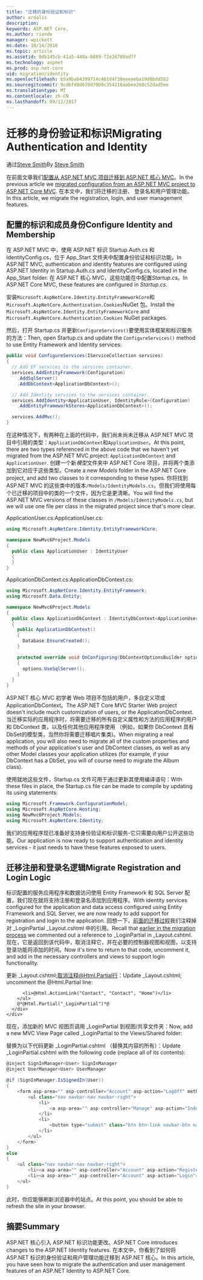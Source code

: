```yaml
---
title: "迁移的身份验证和标识"
author: ardalis
description: 
keywords: ASP.NET Core,
ms.author: riande
manager: wpickett
ms.date: 10/14/2016
ms.topic: article
ms.assetid: 0db145cb-41a5-448a-b889-72e2d789ad7f
ms.technology: aspnet
ms.prod: asp.net-core
uid: migration/identity
ms.openlocfilehash: b5a9bab4399714c481d4f38eeeaeba19d8bdd5b2
ms.sourcegitcommit: 9cdbfd0d670d70b9c354216aabee260c52dad5ee
ms.translationtype: MT
ms.contentlocale: zh-CN
ms.lasthandoff: 09/12/2017
---
```

# <a name="migrating-authentication-and-identity"></a><span data-ttu-id="a69e6-103">迁移的身份验证和标识</span><span class="sxs-lookup"><span data-stu-id="a69e6-103">Migrating Authentication and Identity</span></span>

<a name=migration-identity></a>

<span data-ttu-id="a69e6-104">通过[Steve Smith](https://ardalis.com/)</span><span class="sxs-lookup"><span data-stu-id="a69e6-104">By [Steve Smith](https://ardalis.com/)</span></span>

<span data-ttu-id="a69e6-105">在前面文章我们[配置从 ASP.NET MVC 项目迁移到 ASP.NET 核心 MVC](configuration.md)。</span><span class="sxs-lookup"><span data-stu-id="a69e6-105">In the previous article we [migrated configuration from an ASP.NET MVC project to ASP.NET Core MVC](configuration.md).</span></span> <span data-ttu-id="a69e6-106">在本文中，我们将迁移的注册、 登录名和用户管理功能。</span><span class="sxs-lookup"><span data-stu-id="a69e6-106">In this article, we migrate the registration, login, and user management features.</span></span>

## <a name="configure-identity-and-membership"></a><span data-ttu-id="a69e6-107">配置的标识和成员身份</span><span class="sxs-lookup"><span data-stu-id="a69e6-107">Configure Identity and Membership</span></span>

<span data-ttu-id="a69e6-108">在 ASP.NET MVC 中，使用 ASP.NET 标识 Startup.Auth.cs 和 IdentityConfig.cs，位于 App_Start 文件夹中配置身份验证和标识功能。</span><span class="sxs-lookup"><span data-stu-id="a69e6-108">In ASP.NET MVC, authentication and identity features are configured using ASP.NET Identity in Startup.Auth.cs and IdentityConfig.cs, located in the App_Start folder.</span></span> <span data-ttu-id="a69e6-109">在 ASP.NET 核心 MVC，这些功能在中配置*Startup.cs*。</span><span class="sxs-lookup"><span data-stu-id="a69e6-109">In ASP.NET Core MVC, these features are configured in *Startup.cs*.</span></span>

<span data-ttu-id="a69e6-110">安装`Microsoft.AspNetCore.Identity.EntityFrameworkCore`和`Microsoft.AspNetCore.Authentication.Cookies`NuGet 包。</span><span class="sxs-lookup"><span data-stu-id="a69e6-110">Install the `Microsoft.AspNetCore.Identity.EntityFrameworkCore` and `Microsoft.AspNetCore.Authentication.Cookies` NuGet packages.</span></span>

<span data-ttu-id="a69e6-111">然后，打开 Startup.cs 并更新`ConfigureServices()`要使用实体框架和标识服务的方法：</span><span class="sxs-lookup"><span data-stu-id="a69e6-111">Then, open Startup.cs and update the `ConfigureServices()` method to use Entity Framework and Identity services:</span></span>

```csharp
public void ConfigureServices(IServiceCollection services)
{
  // Add EF services to the services container.
  services.AddEntityFramework(Configuration)
    .AddSqlServer()
    .AddDbContext<ApplicationDbContext>();

  // Add Identity services to the services container.
  services.AddIdentity<ApplicationUser, IdentityRole>(Configuration)
    .AddEntityFrameworkStores<ApplicationDbContext>();

  services.AddMvc();
}
```

<span data-ttu-id="a69e6-112">在这种情况下，有两种在上面的代码中，我们尚未尚未迁移从 ASP.NET MVC 项目中引用的类型：`ApplicationDbContext`和`ApplicationUser`。</span><span class="sxs-lookup"><span data-stu-id="a69e6-112">At this point, there are two types referenced in the above code that we haven't yet migrated from the ASP.NET MVC project: `ApplicationDbContext` and `ApplicationUser`.</span></span> <span data-ttu-id="a69e6-113">创建一个新*模型*文件夹中 ASP.NET Core 项目，并将两个类添加到它对应于这些类型。</span><span class="sxs-lookup"><span data-stu-id="a69e6-113">Create a new *Models* folder in the ASP.NET Core project, and add two classes to it corresponding to these types.</span></span> <span data-ttu-id="a69e6-114">你将找到 ASP.NET MVC 的这些类中的版本`/Models/IdentityModels.cs`，但我们将使用每个已迁移的项目中的类的一个文件，因为它是更清晰。</span><span class="sxs-lookup"><span data-stu-id="a69e6-114">You will find the ASP.NET MVC versions of these classes in `/Models/IdentityModels.cs`, but we will use one file per class in the migrated project since that's more clear.</span></span>

<span data-ttu-id="a69e6-115">ApplicationUser.cs:</span><span class="sxs-lookup"><span data-stu-id="a69e6-115">ApplicationUser.cs:</span></span>

<!-- literal_block {"ids": [], "names": [], "highlight_args": {}, "backrefs": [], "dupnames": [], "linenos": false, "classes": [], "xml:space": "preserve", "language": "c#"} -->

```csharp
using Microsoft.AspNetCore.Identity.EntityFrameworkCore;

namespace NewMvc6Project.Models
{
  public class ApplicationUser : IdentityUser
  {
  }
}
```

<span data-ttu-id="a69e6-116">ApplicationDbContext.cs:</span><span class="sxs-lookup"><span data-stu-id="a69e6-116">ApplicationDbContext.cs:</span></span>

```csharp
using Microsoft.AspNetCore.Identity.EntityFramework;
using Microsoft.Data.Entity;

namespace NewMvc6Project.Models
{
  public class ApplicationDbContext : IdentityDbContext<ApplicationUser>
  {
    public ApplicationDbContext()
    {
      Database.EnsureCreated();
    }

    protected override void OnConfiguring(DbContextOptionsBuilder options)
    {
      options.UseSqlServer();
    }
  }
}
```

<span data-ttu-id="a69e6-117">ASP.NET 核心 MVC 初学者 Web 项目不包括的用户，多自定义项或 ApplicationDbContext。</span><span class="sxs-lookup"><span data-stu-id="a69e6-117">The ASP.NET Core MVC Starter Web project doesn't include much customization of users, or the ApplicationDbContext.</span></span> <span data-ttu-id="a69e6-118">当迁移实际的应用程序时，将需要迁移的所有自定义属性和方法的应用程序的用户和 DbContext 类，以及任何其他应用程序使用 （例如，如果你 DbContext 具有 DbSet的模型类<Album>，当然你将需要迁移唱片集类)。</span><span class="sxs-lookup"><span data-stu-id="a69e6-118">When migrating a real application, you will also need to migrate all of the custom properties and methods of your application's user and DbContext classes, as well as any other Model classes your application utilizes (for example, if your DbContext has a DbSet<Album>, you will of course need to migrate the Album class).</span></span>

<span data-ttu-id="a69e6-119">使用就地这些文件，Startup.cs 文件可用于通过更新其使用编译语句：</span><span class="sxs-lookup"><span data-stu-id="a69e6-119">With these files in place, the Startup.cs file can be made to compile by updating its using statements:</span></span>

<!-- literal_block {"ids": [], "names": [], "highlight_args": {}, "backrefs": [], "dupnames": [], "linenos": false, "classes": [], "xml:space": "preserve", "language": "c#"} -->

```csharp
using Microsoft.Framework.ConfigurationModel;
using Microsoft.AspNetCore.Hosting;
using NewMvc6Project.Models;
using Microsoft.AspNetCore.Identity;
```

<span data-ttu-id="a69e6-120">我们的应用程序现已准备好支持身份验证和标识服务-它只需要向用户公开这些功能。</span><span class="sxs-lookup"><span data-stu-id="a69e6-120">Our application is now ready to support authentication and identity services - it just needs to have these features exposed to users.</span></span>

## <a name="migrate-registration-and-login-logic"></a><span data-ttu-id="a69e6-121">迁移注册和登录名逻辑</span><span class="sxs-lookup"><span data-stu-id="a69e6-121">Migrate Registration and Login Logic</span></span>

<span data-ttu-id="a69e6-122">标识配置的服务应用程序和数据访问使用 Entity Framework 和 SQL Server 配置，我们现在就将支持注册和登录名添加到应用程序。</span><span class="sxs-lookup"><span data-stu-id="a69e6-122">With identity services configured for the application and data access configured using Entity Framework and SQL Server, we are now ready to add support for registration and login to the application.</span></span> <span data-ttu-id="a69e6-123">回想一下，[前面的迁移过程](mvc.md#migrate-layout-file)我们注释掉对 _LoginPartial _Layout.cshtml 中的引用。</span><span class="sxs-lookup"><span data-stu-id="a69e6-123">Recall that [earlier in the migration process](mvc.md#migrate-layout-file) we commented out a reference to _LoginPartial in _Layout.cshtml.</span></span> <span data-ttu-id="a69e6-124">现在，它是返回到该代码中，取消注释它，并在必要的控制器视图和视图，以支持登录功能将添加的时间。</span><span class="sxs-lookup"><span data-stu-id="a69e6-124">Now it's time to return to that code, uncomment it, and add in the necessary controllers and views to support login functionality.</span></span>

<span data-ttu-id="a69e6-125">更新 _Layout.cshtml;取消注释@Html.Partial行：</span><span class="sxs-lookup"><span data-stu-id="a69e6-125">Update _Layout.cshtml; uncomment the @Html.Partial line:</span></span>

<!-- literal_block {"ids": [], "names": [], "highlight_args": {}, "backrefs": [], "dupnames": [], "linenos": false, "classes": [], "xml:space": "preserve", "language": "none"} -->

```none
      <li>@Html.ActionLink("Contact", "Contact", "Home")</li>
    </ul>
    @*@Html.Partial("_LoginPartial")*@
  </div>
</div>
```

<span data-ttu-id="a69e6-126">现在，添加新的 MVC 视图页调用 _LoginPartial 到视图/共享文件夹：</span><span class="sxs-lookup"><span data-stu-id="a69e6-126">Now, add a new MVC View Page called _LoginPartial to the Views/Shared folder:</span></span>

<span data-ttu-id="a69e6-127">替换为以下代码更新 _LoginPartial.cshtml （替换其内容的所有）：</span><span class="sxs-lookup"><span data-stu-id="a69e6-127">Update _LoginPartial.cshtml with the following code (replace all of its contents):</span></span>

<!-- literal_block {"ids": [], "names": [], "highlight_args": {}, "backrefs": [], "dupnames": [], "linenos": false, "classes": [], "xml:space": "preserve", "language": "c#"} -->

```csharp
@inject SignInManager<User> SignInManager
@inject UserManager<User> UserManager

@if (SignInManager.IsSignedIn(User))
{
    <form asp-area="" asp-controller="Account" asp-action="LogOff" method="post" id="logoutForm" class="navbar-right">
        <ul class="nav navbar-nav navbar-right">
            <li>
                <a asp-area="" asp-controller="Manage" asp-action="Index" title="Manage">Hello @UserManager.GetUserName(User)!</a>
            </li>
            <li>
                <button type="submit" class="btn btn-link navbar-btn navbar-link">Log off</button>
            </li>
        </ul>
    </form>
}
else
{
    <ul class="nav navbar-nav navbar-right">
        <li><a asp-area="" asp-controller="Account" asp-action="Register">Register</a></li>
        <li><a asp-area="" asp-controller="Account" asp-action="Login">Log in</a></li>
    </ul>
}
```

<span data-ttu-id="a69e6-128">此时，你应能够刷新浏览器中的站点。</span><span class="sxs-lookup"><span data-stu-id="a69e6-128">At this point, you should be able to refresh the site in your browser.</span></span>

## <a name="summary"></a><span data-ttu-id="a69e6-129">摘要</span><span class="sxs-lookup"><span data-stu-id="a69e6-129">Summary</span></span>

<span data-ttu-id="a69e6-130">ASP.NET 核心引入 ASP.NET 标识功能更改。</span><span class="sxs-lookup"><span data-stu-id="a69e6-130">ASP.NET Core introduces changes to the ASP.NET Identity features.</span></span> <span data-ttu-id="a69e6-131">在本文中，你看到了如何将 ASP.NET 标识的身份验证和用户管理功能迁移到 ASP.NET 核心。</span><span class="sxs-lookup"><span data-stu-id="a69e6-131">In this article, you have seen how to migrate the authentication and user management features of an ASP.NET Identity to ASP.NET Core.</span></span>
